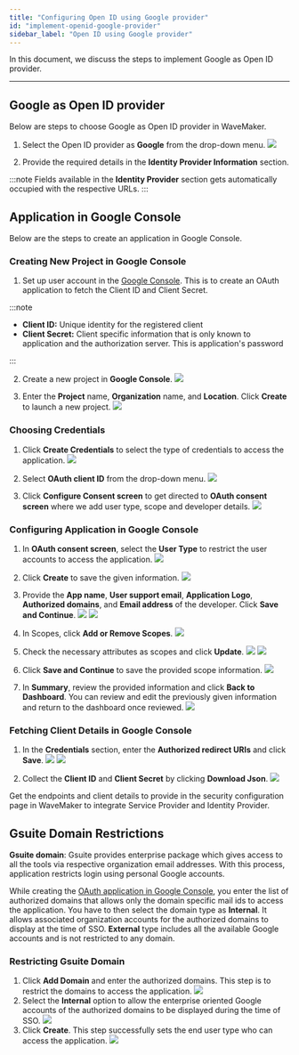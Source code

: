 ```yaml
---
title: "Configuring Open ID using Google provider"
id: "implement-openid-google-provider"
sidebar_label: "Open ID using Google provider"
---
```

In this document, we discuss the steps to implement Google as Open ID provider.

---

## Google as Open ID provider

Below are steps to choose Google as Open ID provider in WaveMaker.

1. Select the Open ID provider as **Google** from the drop-down menu.
[![](/learn/assets/wm_openid_8_f.png)](/learn/assets/wm_openid_8_f.png)

2. Provide the required details in the **Identity Provider Information** section.

:::note
Fields available in the **Identity Provider** section gets automatically occupied with the respective URLs.
::: 

## Application in Google Console

Below are the steps to create an application in Google Console.

### Creating New Project in Google Console

1. Set up user account in the [Google Console](https://console.cloud.google.com). This is to create an OAuth application to fetch the Client ID and Client Secret.

:::note

- **Client ID:** Unique identity for the registered client
- **Client Secret:** Client specific information that is only known to application and the authorization server. This is application's password

::: 

2. Create a new project in **Google Console**.
[![](/learn/assets/wm_openid_gc1.png)](/learn/assets/wm_openid_gc1.png)

3. Enter the **Project** name, **Organization** name, and **Location**. Click **Create** to launch a new project.
[![](/learn/assets/wm_openid_gc2.png)](/learn/assets/wm_openid_gc2.png)

### Choosing Credentials

1. Click **Create Credentials** to select the type of credentials to access the application.
[![](/learn/assets/wm_openid_gc3.png)](/learn/assets/wm_openid_gc3.png)

2. Select **OAuth client ID** from the drop-down menu.
[![](/learn/assets/wm_openid_gc4.png)](/learn/assets/wm_openid_gc4.png)

3. Click **Configure Consent screen** to get directed to **OAuth consent screen** where we add user type, scope and developer details.
[![](/learn/assets/wm_openid_gc5.png)](/learn/assets/wm_openid_gc5.png)

### Configuring Application in Google Console

1. In **OAuth consent screen**, select the **User Type** to restrict the user accounts to access the application.
[![](/learn/assets/wm_openid_gc6.png)](/learn/assets/wm_openid_gc6.png)

2. Click **Create** to save the given information.
[![](/learn/assets/wm_openid_gc7.png)](/learn/assets/wm_openid_gc7.png)

3. Provide the **App name**, **User support email**, **Application Logo**, **Authorized domains**, and **Email address** of the developer. Click **Save and Continue**.
[![](/learn/assets/wm_openid_gc8.png)](/learn/assets/wm_openid_gc8.png)
[![](/learn/assets/wm_openid_gc9.png)](/learn/assets/wm_openid_gc9.png)

4. In Scopes, click **Add or Remove Scopes**.
[![](/learn/assets/wm_openid_gc10.png)](/learn/assets/wm_openid_gc10.png)

5. Check the necessary attributes as scopes and click **Update**.
[![](/learn/assets/wm_openid_gc11.png)](/learn/assets/wm_openid_gc11.png)
[![](/learn/assets/wm_openid_gc12.png)](/learn/assets/wm_openid_gc12.png)

6. Click **Save and Continue** to save the provided scope information.
[![](/learn/assets/wm_openid_gc14.png)](/learn/assets/wm_openid_gc14.png)

7. In **Summary**, review the provided information and click **Back to Dashboard**. You can review and edit the previously given information and return to the dashboard once reviewed.
[![](/learn/assets/wm_openid_gc15.png)](/learn/assets/wm_openid_gc15.png)

### Fetching Client Details in Google Console

1. In the **Credentials** section, enter the **Authorized redirect URIs** and click **Save**.
[![](/learn/assets/wm_openid_gc16.png)](/learn/assets/wm_openid_gc16.png)
[![](/learn/assets/wm_openid_gc17.png)](/learn/assets/wm_openid_gc17.png)

2. Collect the **Client ID** and **Client Secret** by clicking **Download Json**.
[![](/learn/assets/wm_openid_gc18.png)](/learn/assets/wm_openid_gc18.png)

Get the endpoints and client details to provide in the security configuration page in WaveMaker to integrate Service Provider and Identity Provider.


## Gsuite Domain Restrictions

**Gsuite domain**: Gsuite provides enterprise package which gives access to all the tools via respective organization email addresses. With this process, application restricts login using personal Google accounts.  

While creating the [OAuth application in Google Console](#google-as-openid-provider), you enter the list of authorized domains that allows only the domain specific mail ids to access the application. You have to then select the domain type as **Internal**. It allows associated organization accounts for the authorized domains to display at the time of SSO. **External** type includes all the available Google accounts and is not restricted to any domain.

### Restricting Gsuite Domain

1. Click **Add Domain** and enter the authorized domains. This step is to restrict the domains to access the application.
[![](/learn/assets/wm_openid_gc20.png)](/learn/assets/wm_openid_gc20.png)
2. Select the **Internal** option to allow the enterprise oriented Google accounts of the authorized domains to be displayed during the time of SSO.
[![](/learn/assets/wm_openid_gc19.png)](/learn/assets/wm_openid_gc19.png)
2. Click **Create**. This step successfully sets the end user type who can access the application.
[![](/learn/assets/wm_openid_gc7.png)](/learn/assets/wm_openid_gc7.png)
